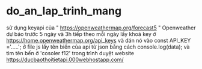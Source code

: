 # do_an_lap_trinh_mang
 sử dụng keyapi của " https://openweathermap.org/forecast5 " Openweather dự báo trước 5 ngày và 3h tiếp theo mỗi ngày
lấy khoá key ở https://home.openweathermap.org/api_keys và dán nó vào const API_KEY ='.....'; ở file js
lấy tên biến của api từ json bằng cách console.log(data); và tìm tên bến ở 'cosoler f12' trong trình duyệt
website https://ducbaothoitietapi.000webhostapp.com/
